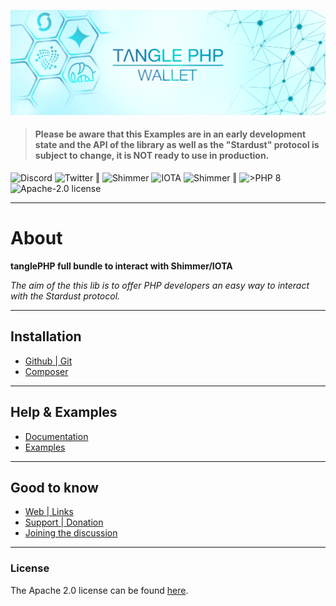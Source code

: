 
![](.meta/Banner.png)

>#### Please be aware that this Examples are in an early development state and the API of the library as well as the "Stardust" protocol is subject to change, it is NOT ready to use in production.

  <a href="https://discord.iota.org/" style="text-decoration:none;"><img src="https://img.shields.io/badge/Discord-9cf.svg?style=social&logo=discord" alt="Discord"></a>
  <a href="https://twitter.com/tanglePHP/" style="text-decoration:none;"><img src="https://img.shields.io/badge/Twitter-@tanglePHP-9cf.svg?style=social&logo=twitter" alt="Twitter"></a> ‖
  <a href="https://www.tanglephp.com/" style="text-decoration:none;"><img src="https://img.shields.io/badge/tanglePHP-grey?style=flat-square&logo=tanglePHP" alt="Shimmer"></a>
  <a href="https://www.iota.org/" style="text-decoration:none;"><img src="https://img.shields.io/badge/IOTA-grey?style=flat-square&logo=iota" alt="IOTA"></a>
  <a href="https://www.shimmer.network/" style="text-decoration:none;"><img src="https://img.shields.io/badge/Shimmer-grey?style=flat-square&logo=shimmer" alt="Shimmer"></a> ‖
  <a href="https://www.php.net/" style="text-decoration:none;"><img src="https://img.shields.io/badge/PHP->= 8.1.x-blue?style=flat-square&logo=php" alt=">PHP 8"></a>
  <a href="https://github.com/iota-community/iota.php/LICENSE" style="text-decoration:none;"><img src="https://img.shields.io/badge/license-Apache--2.0-green?style=flat-square" alt="Apache-2.0 license"></a>

---

# About

**tanglePHP full bundle to interact with Shimmer/IOTA**

_The aim of the this lib is to offer PHP developers an easy way to interact with the Stardust protocol._

---


## Installation

+ [Github | Git](https://github.com/tanglePHP/documentation/blob/main/Help/001_installation_github.md)
+ [Composer](https://github.com/tanglePHP/documentation/blob/main/Help/001_installation_composer.md)

---

## Help & Examples

+ [Documentation](https://github.com/tanglePHP/documentation/blob/main/README.md)
+ [Examples](https://github.com/tanglePHP/examples/tree/main/src)


---

## Good to know

+ [Web | Links](https://github.com/tanglePHP/documentation/blob/main/Help/100_web.md)
+ [Support | Donation](https://github.com/tanglePHP/documentation/blob/main/Help/100_donation.md)
+ [Joining the discussion](https://github.com/tanglePHP/documentation/blob/main/Help/100_discussion.md)

---

### License

The Apache 2.0 license can be found [here](LICENSE).